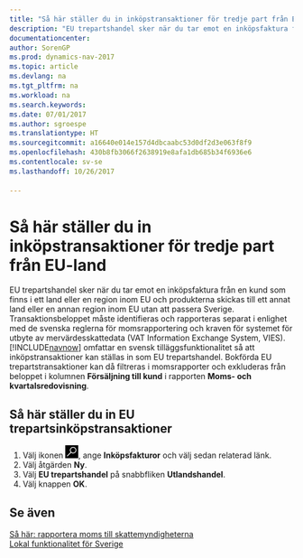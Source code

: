 ```yaml
---
title: "Så här ställer du in inköpstransaktioner för tredje part från EU-land"
description: "EU trepartshandel sker när du tar emot en inköpsfaktura från en kund som finns i ett land eller en region inom EU och produkterna skickas till ett annat land eller en annan region inom EU utan att passera Sverige."
documentationcenter: 
author: SorenGP
ms.prod: dynamics-nav-2017
ms.topic: article
ms.devlang: na
ms.tgt_pltfrm: na
ms.workload: na
ms.search.keywords: 
ms.date: 07/01/2017
ms.author: sgroespe
ms.translationtype: HT
ms.sourcegitcommit: a16640e014e157d4dbcaabc53d0df2d3e063f8f9
ms.openlocfilehash: 430b8fb3066f2638919e8afa1db685b34f6936e6
ms.contentlocale: sv-se
ms.lasthandoff: 10/26/2017

---
```

# <a name="how-to-set-up-eu-third-party-purchase-transactions"></a>Så här ställer du in inköpstransaktioner för tredje part från EU-land
EU trepartshandel sker när du tar emot en inköpsfaktura från en kund som finns i ett land eller en region inom EU och produkterna skickas till ett annat land eller en annan region inom EU utan att passera Sverige. Transaktionsbeloppet måste identifieras och rapporteras separat i enlighet med de svenska reglerna för momsrapportering och kraven för systemet för utbyte av mervärdesskattedata (VAT Information Exchange System, VIES). [!INCLUDE[navnow](../../includes/navnow_md.md)] omfattar en svensk tilläggsfunktionalitet så att inköpstransaktioner kan ställas in som EU trepartshandel. Bokförda EU trepartstransaktioner kan då filtreras i momsrapporter och exkluderas från beloppet i kolumnen **Försäljning till kund** i rapporten **Moms- och kvartalsredovisning**.  

## <a name="to-set-up-eu-third-party-purchase-transactions"></a>Så här ställer du in EU trepartsinköpstransaktioner  

1.  Välj ikonen ![Söka efter sida eller rapport](../../media/ui-search/search_small.png "ikonen Söka efter sida eller rapport"), ange **Inköpsfakturor** och välj sedan relaterad länk.  
2.  Välj åtgärden **Ny**.  
3.  Välj **EU trepartshandel** på snabbfliken **Utlandshandel**.  
4.  Välj knappen **OK**.  

## <a name="see-also"></a>Se även  
 [Så här: rapportera moms till skattemyndigheterna](../../finance-how-report-vat.md)   
 [Lokal funktionalitet för Sverige](sweden-local-functionality.md)

